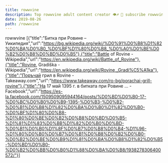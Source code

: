 ```yaml
---
title: rowwvine
description: Top rowwvine adult content creator 👁♐️ 👑 subscribe rowwvine to my porn site below IG rowwvine
date: 2019-08-26
path: /rowwvine
---
```


rowwvine
[{"title":"Битка при Ровине – Уикипедия","url":"https://bg.wikipedia.org/wiki/%D0%91%D0%B8%D1%82%D0%BA%D0%B0_%D0%BF%D1%80%D0%B8_%D0%A0%D0%BE%D0%B2%D0%B8%D0%BD%D0%B5"},{"title":"Battle of Rovine - Wikipedia","url":"https://en.wikipedia.org/wiki/Battle_of_Rovine"},{"title":"Rovine, Gradiška - Wikipedia","url":"https://en.wikipedia.org/wiki/Rovine,_Gradi%C5%A1ka"},{"title":"Поръчай грил в Rovine - Takeaway.com","url":"https://www.takeaway.com/ro-bg/porachai-grill-rovine"},{"title":"На 17 май 1395 г. в битката при Ровине ... - Facebook","url":"https://es-la.facebook.com/1509509095944164/posts/%D0%BD%D0%B0-17-%D0%BC%D0%B0%D0%B9-1395-%D0%B3-%D0%B2-%D0%B1%D0%B8%D1%82%D0%BA%D0%B0%D1%82%D0%B0-%D0%BF%D1%80%D0%B8-%D1%80%D0%BE%D0%B2%D0%B8%D0%BD%D0%B5-%D1%81%D1%83%D0%BB%D1%82%D0%B0%D0%BD-%D0%B1%D0%B0%D1%8F%D0%B7%D0%B8%D0%B4-%D1%96-%D1%80%D0%B0%D0%B7%D0%B1%D0%B8%D0%B2%D0%B0-%D0%B2%D0%BE%D0%B9%D1%81%D0%BA%D0%B8%D1%82%D0%B5-%D0%BD%D0%B0-%D0%B2%D0%BB%D0%B0%D1%88%D0%BA%D0%B8/1938278306400572/"}]

